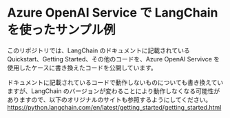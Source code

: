# Azure OpenAI Service で LangChain を使ったサンプル例
このリポジトリでは、LangChain のドキュメントに記載されている Quickstart、Getting Started、その他のコードを、Azure OpenAI Servivce を使用したケースに書き換えたコードを公開しています。  

ドキュメントに記載されているコードで動作しないものについても書き換えていますが、LangChain のバージョンが変わることにより動作しなくなる可能性がありますので、以下のオリジナルのサイトも参照するようにしてください。  
https://python.langchain.com/en/latest/getting_started/getting_started.html